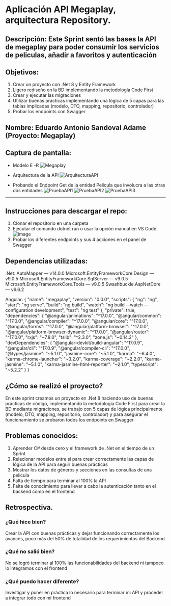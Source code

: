 # Aplicación API Megaplay, arquitectura Repository.

## Descripción: Este Sprint sentó las bases la API de megaplay para poder consumir los servicios de peliculas, añadir a favoritos y autenticación

## Objetivos: 
1. Crear un proyecto con .Net 8 y Entity Framework
2. Ligero rediseño en la BD implementando la metodología Code First
3. Crear y ejecutar las migraciones
4. Utilizar buenas prácticas implementando una lógica de 5 capas para las tablas implicadas (modelo, DTO, mapping, repositorio, controlador)
5. Probar los endpoints con Swagger

## Nombre: Eduardo Antonio Sandoval Adame (Proyecto: Megaplay)

## Captura de pantalla:
- Modelo E -R 
![Megaplay](https://github.com/user-attachments/assets/dc871469-7c47-4df0-87bd-fede67c1d4e9)

- Arquitectura de la API
![ArquitecturaAPI](https://github.com/user-attachments/assets/3c56175d-b508-46e6-b702-06b52f830eb0)

- Probando el Endpoint Get de la entidad Pelicula que involucra a las otras dos entidades
![PruebaAPI1](https://github.com/user-attachments/assets/8c98933d-21cb-45b0-ad5b-8c95270e05d4)
![PruebaAPI2](https://github.com/user-attachments/assets/7d63686f-df2c-4ff9-8401-6a4278c8479b)
![PruebaAPI3](https://github.com/user-attachments/assets/eb8cba90-a41f-4c51-b983-85f2686a73ab)


***
## Instrucciones para descargar el repo:
1. Clonar el repositorio en una carpeta
2. Ejecutar el comando dotnet run o usar la opción manual en VS Code
![image](https://github.com/user-attachments/assets/52e2bae2-bc6d-4711-ae3e-2092a070c5c3)
3. Probar los diferentes endpoints y sus 4 acciones en el panel de Swagger

## Dependencias utilizadas:
.Net:
AutoMapper — v14.0.0
Microsoft.EntityFrameworkCore.Design — v9.0.5
Microsoft.EntityFrameworkCore.SqlServer — v9.0.5
Microsoft.EntityFrameworkCore.Tools — v9.0.5
Swashbuckle.AspNetCore — v6.6.2

Angular:
{
  "name": "megaplay",
  "version": "0.0.0",
  "scripts": {
    "ng": "ng",
    "start": "ng serve",
    "build": "ng build",
    "watch": "ng build --watch --configuration development",
    "test": "ng test"
  },
  "private": true,
  "dependencies": {
    "@angular/animations": "^17.0.0",
    "@angular/common": "^17.0.0",
    "@angular/compiler": "^17.0.0",
    "@angular/core": "^17.0.0",
    "@angular/forms": "^17.0.0",
    "@angular/platform-browser": "^17.0.0",
    "@angular/platform-browser-dynamic": "^17.0.0",
    "@angular/router": "^17.0.0",
    "rxjs": "~7.8.0",
    "tslib": "^2.3.0",
    "zone.js": "~0.14.2"
  },
  "devDependencies": {
    "@angular-devkit/build-angular": "^17.0.9",
    "@angular/cli": "^17.0.9",
    "@angular/compiler-cli": "^17.0.0",
    "@types/jasmine": "~5.1.0",
    "jasmine-core": "~5.1.0",
    "karma": "~6.4.0",
    "karma-chrome-launcher": "~3.2.0",
    "karma-coverage": "~2.2.0",
    "karma-jasmine": "~5.1.0",
    "karma-jasmine-html-reporter": "~2.1.0",
    "typescript": "~5.2.2"
  }
}
## ¿Cómo se realizó el proyecto?
En este sprint creamos un proyecto en .Net 8 haciendo uso de buenas prácticas de código, implementando la metodología Code First para crear la BD mediante migraciones, se trabajo con 5 capas de lógica principalmente (modelo, DTO, mapping, repositorio, controlador) y para asegurar el funcionamiento se probaron todos los endpoints en Swagger

## Problemas conocidos:
1. Aprender C# desde cero y el framework de .Net en el tiempo de un Sprint
2. Relacionar modelos entre si para crear correctamente las capas de lógica de la API para seguir buenas prácticas
3. Mostrar los datos de géneros y secciones en las consultas de una pelicula
4. Falta de tiempo para terminar al 100% la API
5. Falta de conocimiento para llevar a cabo la autenticación tanto en el backend como en el frontend

## Retrospectiva.
### ¿Qué hice bien?
Crear la API con buenas prácticas y dejar funcionando correctamente los avances, poco más del 50% de totalidad de los requerimientos del Backend
### ¿Qué no salió bien?
No se logró terminar al 100% las funcionabilidades del backend ni tampoco lo integramos con el frontend
### ¿Qué puedo hacer diferente?
Investigar y poner en práctica lo necesario para terminar mi API y proceder a integrar todo con mi frontend

    
